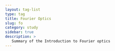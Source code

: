 ```yaml
---
layout: tag-list
type: tag
title: Fourier Optics
slug: fo
category: study
sidebar: true
description: >
   Summary of the Introduction to Fourier optics
---
```

